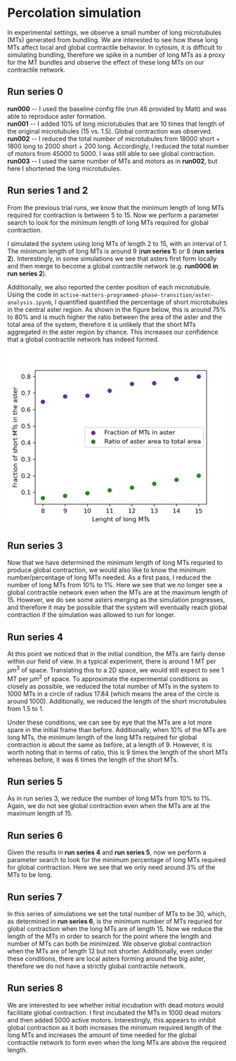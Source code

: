 # Percolation simulation
In experimental settings, we observe a small number of long microtubules (MTs) generated from bundling. We are interested to see how these long MTs affect local and global contractile behavior. In cytosim, it is difficult to simulating bundling, therefore we spike in a number of long MTs as a proxy for the MT bundles and observe the effect of these long MTs on our contractile network.

## Run series 0
**run000** -- I used the baseline config file (run 46 provided by Matt) and was able to reproduce aster formation.\
**run001** -- I added 10% of long microtubules that are 10 times that length of the original microtubules (15 vs. 1.5). Global contraction was observed.\
**run002** -- I reduced the total number of microtubules from 18000 short + 1800 long to 2000 short + 200 long. Accordingly, I reduced the total number of motors from 45000 to 5000. I was still able to see global contraction.\
**run003** -- I used the same number of MTs and motors as in **run002**, but here I shortened the long microtubules.

## Run series 1 and 2
From the previous trial runs, we know that the minimum length of long MTs required for contraction is between 5 to 15. Now we perform a parameter search to look for the minimum length of long MTs required for global contraction.

I simulated the system using long MTs of length 2 to 15, with an interval of 1. The minimum length of long MTs is around 9 (**run series 1**) or 8 (**run series 2**). Interestingly, in some simulations we see that asters first form locally and then merge to become a global contractile network (e.g. **run0006 in run series 2**).

Additionally, we also reported the center position of each microtubule. Using the code in `active-matters-programmed-phase-transition/aster-analysis.ipynb`, I quantified quantified the percentage of short microtubules in the central aster region. As shown in the figure below, this is around 75% to 80% and is much higher the ratio between the area of the aster and the total area of the system, therefore it is unlikely that the short MTs aggregated in the aster region by chance. This increases our confidence that a global contractile network has indeed formed.

![percent short MTs](./figures/percolation.png)

## Run series 3
Now that we have determined the minimum length of long MTs requried to produce global contraction, we would also like to know the minimum number/percentage of long MTs needed. As a first pass, I reduced the number of long MTs from 10% to 1%. Here we see that we no longer see a global contractile network even when the MTs are at the maximum length of 15. However, we do see some asters merging as the simulation progresses, and therefore it may be possible that the system will eventually reach global contraction if the simulation was allowed to run for longer.

## Run series 4
At this point we noticed that in the initial condition, the MTs are fairly dense within our field of view. In a typical experiment, there is around 1 MT per $\mu m^3$ of space. Translating this to a 2D space, we would still expect to see 1 MT per $\mu m^2$ of space. To approximate the experimental conditions as closely as possible, we reduced the total number of MTs in the system to 1000 MTs in a circle of radius 17.84 (which means the area of the circle is around 1000). Additionally, we reduced the length of the short microtubules from 1.5 to 1.

Under these conditions, we can see by eye that the MTs are a lot more spare in the initial frame than before. Additionally, when 10% of the MTs are long MTs, the minimum length of the long MTs required for global contraction is about the same as before, at a length of 9. However, it is worth noting that in terms of ratio, this is 9 times the length of the short MTs whereas before, it was 6 times the length of the short MTs.

## Run series 5
As in run series 3, we reduce the number of long MTs from 10% to 1%. Again, we do not see global contraction even when the MTs are at the maximum length of 15.

## Run series 6
Given the results in **run series 4** and **run series 5**, now we perform a parameter search to look for the minimum percentage of long MTs required for global contraction. Here we see that we only need around 3% of the MTs to be long.

## Run series 7
In this series of simulations we set the total number of MTs to be 30, which, as determined in **run series 6**, is the minimum number of MTs requried for global contraction when the long MTs are of length 15. Now we reduce the length of the MTs in order to search for the point where the length and number of MTs can both be minimized. We observe global contraction when the MTs are of length 12 but not shorter. Additionally, even under these conditions, there are local asters forming around the big aster, therefore we do not have a strictly global contractile network.

## Run series 8
We are interested to see whether initial incubation with dead motors would facilitate global contraction. I first incubated the MTs in 1000 dead motors and then added 5000 active motors. Interestingly, this appears to inhibit global contraction as it both increases the minimum required length of the long MTs and increases the amount of time needed for the global contractile network to form even when the long MTs are above the required length.

